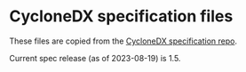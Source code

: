 # CycloneDX specification files

These files are copied from the [CycloneDX specification repo](https://github.com/CycloneDX/specification/tree/v1.5-dev/schema).

Current spec release (as of 2023-08-19) is 1.5.
